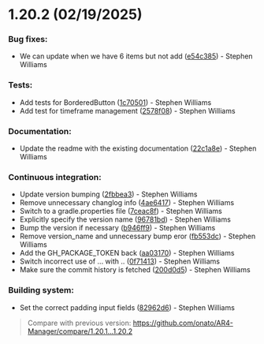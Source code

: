 # 1.20.2 (02/19/2025)

### Bug fixes:
- We can update when we have 6 items but not add ([e54c385](https://github.com/onato/AR4-Manager/commit/e54c3858a2de10f0b26cdfaef34bbe064f326450)) - Stephen Williams

### Tests:
- Add tests for BorderedButton ([1c70501](https://github.com/onato/AR4-Manager/commit/1c7050167480b0f1583cfc1303bc39fd69c1b259)) - Stephen Williams
- Add test for timeframe management ([2578f08](https://github.com/onato/AR4-Manager/commit/2578f08d9bb3e0e2665c32a7a4431711caf5b510)) - Stephen Williams

### Documentation:
- Update the readme with the existing documentation ([22c1a8e](https://github.com/onato/AR4-Manager/commit/22c1a8e2ff7ae397b16ee29babe6d2e4df60da35)) - Stephen Williams

### Continuous integration:
- Update version bumping ([2fbbea3](https://github.com/onato/AR4-Manager/commit/2fbbea366d3f85c93768c4579963b27e4c009204)) - Stephen Williams
- Remove unnecessary changlog info ([4ae6417](https://github.com/onato/AR4-Manager/commit/4ae6417929e0da3df1fdbb794ad13aef7997b9a9)) - Stephen Williams
- Switch to a gradle.properties file ([7ceac8f](https://github.com/onato/AR4-Manager/commit/7ceac8f7fa0509b060de50973c9e51e25d566b74)) - Stephen Williams
- Explicitly specify the version name ([96781bd](https://github.com/onato/AR4-Manager/commit/96781bdd2c3e433f1934eaf14e904850c314c233)) - Stephen Williams
- Bump the version if necessary ([b946ff9](https://github.com/onato/AR4-Manager/commit/b946ff91e6023f4bdc6f34c02b97b384f50c56b3)) - Stephen Williams
- Remove version_name and unnecessary bump eror ([fb553dc](https://github.com/onato/AR4-Manager/commit/fb553dcee26189924e924e4234d5242ddbd3ec60)) - Stephen Williams
- Add the GH_PACKAGE_TOKEN back ([aa03170](https://github.com/onato/AR4-Manager/commit/aa03170dc1278bb1462d77f602dd4f690ee8267f)) - Stephen Williams
- Switch incorrect use of ... with .. ([0f71413](https://github.com/onato/AR4-Manager/commit/0f7141310a1c34abece490eab3e6b8fd5f22f878)) - Stephen Williams
- Make sure the commit history is fetched ([200d0d5](https://github.com/onato/AR4-Manager/commit/200d0d51dd6d61504ab544d930d3b2608d35a226)) - Stephen Williams

### Building system:
- Set the correct padding input fields ([82962d6](https://github.com/onato/AR4-Manager/commit/82962d606868dd55b45f8dee8a335ae0a33d3c58)) - Stephen Williams

> Compare with previous version: https://github.com/onato/AR4-Manager/compare/1.20.1...1.20.2